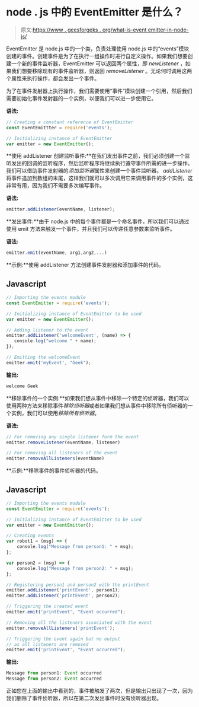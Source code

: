 # node . js 中的 EventEmitter 是什么？

> 原文:[https://www . geesforgeks . org/what-is-event emitter-in-node-js/](https://www.geeksforgeeks.org/what-is-eventemitter-in-node-js/)

EventEmitter 是 node.js 中的一个类，负责处理使用 node.js 中的“events”模块创建的事件。创建事件是为了在执行一组操作时进行自定义操作。如果我们想要创建一个新的事件监听器，EventEmitter 可以返回两个属性，即 *newListener* ，如果我们想要移除现有的事件监听器，则返回 *removeListener* 。无论何时调用这两个属性来执行操作，都会发出一个事件。

为了在事件发射器上执行操作，我们需要使用“事件”模块创建一个引用，然后我们需要初始化事件发射器的一个实例，以便我们可以进一步使用它。

**语法:**

```js
// Creating a constant reference of EventEmitter
const EventEmittter = require('events');

// Initializing instance of EventEmitter
var emitter = new EventEmitter();
```

**使用 addListener 创建监听事件:**在我们发出事件之前，我们必须创建一个监听发出的回调的监听程序，然后监听程序将继续执行遵守事件所需的进一步操作。我们可以借助事件发射器的*添加监听器*属性来创建一个事件监听器。 *addListener* 将事件追加到数组的末尾，这样我们就可以多次调用它来调用事件的多个实例，这非常有用，因为我们不需要多次编写事件。

**语法:**

```js
emitter.addListener(eventName, listener);
```

**发出事件:**由于 node.js 中的每个事件都是一个命名事件，所以我们可以通过使用 emit 方法来触发一个事件，并且我们可以传递任意参数来监听事件。

**语法:**

```js
emitter.emit(eventName, arg1,arg2,...)
```

**示例:**使用 addListener 方法创建事件发射器和添加事件的代码。

## Javascript

```js
// Importing the events module
const EventEmitter = require('events');

// Initializing instance of EventEmitter to be used
var emitter = new EventEmitter();

// Adding listener to the event
emitter.addListener('welcomeEvent', (name) => {
   console.log("welcome " + name);
});

// Emitting the welcomeEvent
emitter.emit('myEvent', "Geek");
```

**输出:**

```js
welcome Geek
```

**移除事件的一个实例:**如果我们想从事件中移除一个特定的侦听器，我们可以使用两种方法来移除事件*移除侦听器*或者如果我们想从事件中移除所有侦听器的一个实例，我们可以使用*移除所有侦听器*。

**语法:**

```js
// For removing any single listener form the event
emitter.removeListener(eventName, listener)

// For removing all listeners of the event
emitter.removeAllListeners(eventName)
```

**示例:**移除事件的事件侦听器的代码。

## Javascript

```js
// Importing the events module
const EventEmitter = require('events');

// Initializing instance of EventEmitter to be used
var emitter = new EventEmitter();

// Creating events 
var robot1 = (msg) => {
    console.log("Message from person1: " + msg);
};

var person2 = (msg) => {
    console.log("Message from person2: " + msg);
};

// Registering person1 and person2 with the printEvent
emitter.addListener('printEvent', person1);
emitter.addListener('printEvent', person2);

// Triggering the created event
emitter.emit('printEvent', "Event occurred");

// Removing all the listeners associated with the event
emitter.removeAllListeners('printEvent');

// Triggering the event again but no output
// as all listeners are removed
emitter.emit('printEvent', "Event occurred");
```

**输出:**

```js
Message from person1: Event occurred
Message from person2: Event occurred
```

正如您在上面的输出中看到的，事件被触发了两次，但是输出只出现了一次，因为我们删除了事件侦听器，所以在第二次发出事件时没有侦听器出现。